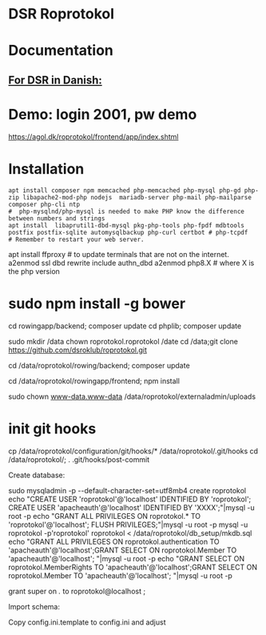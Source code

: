 # DSR Roprotokol

# Documentation

## [For DSR in Danish:](http://htmlpreview.github.io/?https://github.com/dsroklub/roprotokol/blob/master/documentation/DSR.html)

# Demo: login 2001, pw demo

https://agol.dk/roprotokol/frontend/app/index.shtml


# Installation

    apt install composer npm memcached php-memcached php-mysql php-gd php-zip libapache2-mod-php nodejs  mariadb-server php-mail php-mailparse  composer php-cli ntp
    #  php-mysqlnd/php-mysql is needed to make PHP know the difference between numbers and strings
    apt install  libaprutil1-dbd-mysql pkg-php-tools php-fpdf mdbtools postfix postfix-sqlite automysqlbackup php-curl certbot # php-tcpdf
    # Remember to restart your web server.

   apt install ffproxy # to update terminals that are not on the internet.
   a2enmod ssl dbd  rewrite include authn_dbd
   a2enmod php8.X # where X is the php version
#   sudo npm install -g bower

   cd rowingapp/backend; composer update
   cd phplib; composer update

  sudo mkdir /data
  chown roprotokol.roprotokol /date
  cd /data;git clone https://github.com/dsroklub/roprotokol.git

   cd /data/roprotokol/rowing/backend; composer update

   cd /data/roprotokol/rowingapp/frontend; npm install

   sudo chown www-data.www-data /data/roprotokol/externaladmin/uploads

# init git hooks
  cp /data/roprotokol/configuration/git/hooks/* /data/roprotokol/.git/hooks
  cd /data/roprotokol/; . .git/hooks/post-commit

Create database:

   sudo mysqladmin -p  --default-character-set=utf8mb4 create roprotokol
   echo "CREATE USER 'roprotokol'@'localhost' IDENTIFIED BY 'roprotokol'; CREATE USER 'apacheauth'@'localhost' IDENTIFIED BY 'XXXX';"|mysql -u root -p
   echo "GRANT ALL PRIVILEGES ON roprotokol.* TO 'roprotokol'@'localhost'; FLUSH PRIVILEGES;"|mysql -u root -p
   mysql -u roprotokol -p'roprotokol' roprotokol < /data/roprotokol/db_setup/mkdb.sql
   echo "GRANT ALL PRIVILEGES ON roprotokol.authentication TO 'apacheauth'@'localhost';GRANT SELECT ON roprotokol.Member TO 'apacheauth'@'localhost'; "|mysql -u root -p
   echo "GRANT SELECT ON roprotokol.MemberRights TO 'apacheauth'@'localhost';GRANT SELECT ON roprotokol.Member TO 'apacheauth'@'localhost'; "|mysql -u root -p


grant super on *.* to roprotokol@localhost ;

Import schema:



Copy config.ini.template to config.ini and adjust
